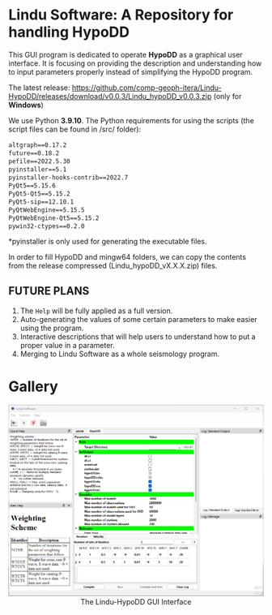 # Lindu Software: A Repository for handling HypoDD

This GUI program is dedicated to operate **HypoDD** as a graphical user interface. It is focusing on providing the description and understanding how to input parameters properly instead of simplifying the HypoDD program.

The latest release: https://github.com/comp-geoph-itera/Lindu-HypoDD/releases/download/v0.0.3/Lindu_hypoDD_v0.0.3.zip (only for **Windows**)

We use Python **3.9.10**. The Python requirements for using the scripts (the script files can be found in /src/ folder):

```
altgraph==0.17.2
future==0.18.2
pefile==2022.5.30
pyinstaller==5.1
pyinstaller-hooks-contrib==2022.7
PyQt5==5.15.6
PyQt5-Qt5==5.15.2
PyQt5-sip==12.10.1
PyQtWebEngine==5.15.5
PyQtWebEngine-Qt5==5.15.2
pywin32-ctypes==0.2.0
```

*pyinstaller is only used for generating the executable files.

In order to fill HypoDD and mingw64 folders, we can copy the contents from the release compressed (Lindu_hypoDD_vX.X.X.zip) files.

## FUTURE PLANS

1. The `Help` will be fully applied as a full version.
2. Auto-generating the values of some certain parameters to make easier using the program.
3. Interactive descriptions that will help users to understand how to put a proper value in a parameter.
4. Merging to Lindu Software as a whole seismology program.

# Gallery
<p align="center">
	<img src="/src/figs/lindu-hypoDD-1.png" alt="The Lindu-HypoDD GUI Interface" width="800"/>
	<br>
	The Lindu-HypoDD GUI Interface
	<br>	
</p>
